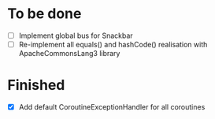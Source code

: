 # To be done
- [ ] Implement global bus for Snackbar
- [ ] Re-implement all equals() and hashCode() realisation with ApacheCommonsLang3 library

# Finished
- [x] Add default CoroutineExceptionHandler for all coroutines
